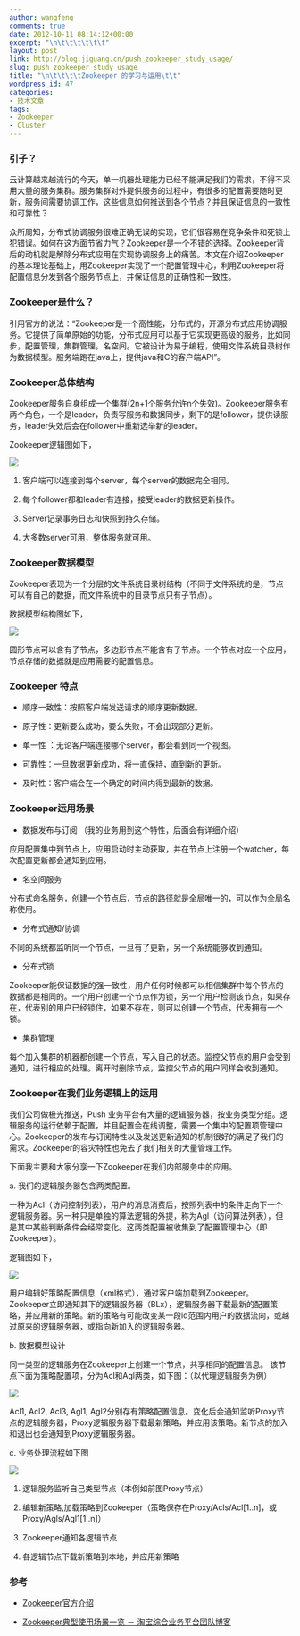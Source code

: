 ```yaml
---
author: wangfeng
comments: true
date: 2012-10-11 08:14:12+00:00
excerpt: "\n\t\t\t\t\t\t"
layout: post
link: http://blog.jiguang.cn/push_zookeeper_study_usage/
slug: push_zookeeper_study_usage
title: "\n\t\t\t\tZookeeper 的学习与运用\t\t"
wordpress_id: 47
categories:
- 技术文章
tags:
- Zookeeper
- Cluster
---
```



				

### 引子？


云计算越来越流行的今天，单一机器处理能力已经不能满足我们的需求，不得不采用大量的服务集群。服务集群对外提供服务的过程中，有很多的配置需要随时更新，服务间需要协调工作，这些信息如何推送到各个节点？并且保证信息的一致性和可靠性？

众所周知，分布式协调服务很难正确无误的实现，它们很容易在竞争条件和死锁上犯错误。如何在这方面节省力气？Zookeeper是一个不错的选择。Zookeeper背后的动机就是解除分布式应用在实现协调服务上的痛苦。本文在介绍Zookeeper的基本理论基础上，用Zookeeper实现了一个配置管理中心，利用Zookeeper将配置信息分发到各个服务节点上，并保证信息的正确性和一致性。


### Zookeeper是什么？


引用官方的说法：“Zookeeper是一个高性能，分布式的，开源分布式应用协调服务。它提供了简单原始的功能，分布式应用可以基于它实现更高级的服务，比如同步，配置管理，集群管理，名空间。它被设计为易于编程，使用文件系统目录树作为数据模型。服务端跑在java上，提供java和C的客户端API”。


### Zookeeper总体结构


Zookeeper服务自身组成一个集群(2n+1个服务允许n个失效)。Zookeeper服务有两个角色，一个是leader，负责写服务和数据同步，剩下的是follower，提供读服务，leader失效后会在follower中重新选举新的leader。

Zookeeper逻辑图如下，

![](/images/2012/10/1.jpg)



	
  1. 客户端可以连接到每个server，每个server的数据完全相同。

	
  2. 每个follower都和leader有连接，接受leader的数据更新操作。

	
  3. Server记录事务日志和快照到持久存储。

	
  4. 大多数server可用，整体服务就可用。




### Zookeeper数据模型


Zookeeper表现为一个分层的文件系统目录树结构（不同于文件系统的是，节点可以有自己的数据，而文件系统中的目录节点只有子节点）。

数据模型结构图如下，

![](/images/2012/10/2.png)

圆形节点可以含有子节点，多边形节点不能含有子节点。一个节点对应一个应用，节点存储的数据就是应用需要的配置信息。


### Zookeeper 特点





	
  * 顺序一致性：按照客户端发送请求的顺序更新数据。

	
  * 原子性：更新要么成功，要么失败，不会出现部分更新。

	
  * 单一性 ：无论客户端连接哪个server，都会看到同一个视图。

	
  * 可靠性：一旦数据更新成功，将一直保持，直到新的更新。

	
  * 及时性：客户端会在一个确定的时间内得到最新的数据。




### Zookeeper运用场景





	
  * 数据发布与订阅 （我的业务用到这个特性，后面会有详细介绍）


应用配置集中到节点上，应用启动时主动获取，并在节点上注册一个watcher，每次配置更新都会通知到应用。

	
  * 名空间服务


分布式命名服务，创建一个节点后，节点的路径就是全局唯一的，可以作为全局名称使用。

	
  * 分布式通知/协调


不同的系统都监听同一个节点，一旦有了更新，另一个系统能够收到通知。

	
  * 分布式锁


Zookeeper能保证数据的强一致性，用户任何时候都可以相信集群中每个节点的数据都是相同的。一个用户创建一个节点作为锁，另一个用户检测该节点，如果存在，代表别的用户已经锁住，如果不存在，则可以创建一个节点，代表拥有一个锁。

	
  * 集群管理


每个加入集群的机器都创建一个节点，写入自己的状态。监控父节点的用户会受到通知，进行相应的处理。离开时删除节点，监控父节点的用户同样会收到通知。


### Zookeeper在我们业务逻辑上的运用


我们公司做极光推送，Push 业务平台有大量的逻辑服务器，按业务类型分组。逻辑服务的运行依赖于配置，并且配置会在线调整，需要一个集中的配置项管理中心。Zookeeper的发布与订阅特性以及发送更新通知的机制很好的满足了我们的需求。Zookeeper的容灾特性也免去了我们相关的大量管理工作。

下面我主要和大家分享一下Zookeeper在我们内部服务中的应用。

a. 我们的逻辑服务器包含两类配置。

一种为Acl（访问控制列表），用户的消息消费后，按照列表中的条件走向下一个逻辑服务器。另一种只是单独的算法逻辑的外提，称为Agl（访问算法列表），但是其中某些判断条件会经常变化。这两类配置被收集到了配置管理中心（即Zookeeper）。

逻辑图如下，

![](/images/2012/10/3.jpg)

用户编辑好策略配置信息（xml格式），通过客户端加载到Zookeeper。Zookeeper立即通知其下的逻辑服务器（BLx），逻辑服务器下载最新的配置策略，并应用新的策略。新的策略有可能改变某一段id范围内用户的数据流向，或越过原来的逻辑服务器，或指向新加入的逻辑服务器。

b. 数据模型设计

同一类型的逻辑服务在Zookeeper上创建一个节点，共享相同的配置信息。
该节点下面为策略配置项，分为Acl和Agl两类，如下图：（以代理逻辑服务为例）

![](/images/2012/10/4.jpg)

Acl1, Acl2, Acl3, Agl1, Agl2分别存有策略配置信息。变化后会通知监听Proxy节点的逻辑服务器，Proxy逻辑服务器下载最新策略，并应用该策略。新节点的加入和退出也会通知到Proxy逻辑服务器。

c. 业务处理流程如下图

![](/images/2012/10/5.jpg)



	
  1. 逻辑服务监听自己类型节点（本例如前图Proxy节点）

	
  2. 编辑新策略,加载策略到Zookeeper（策略保存在Proxy/Acls/Acl[1..n]，或Proxy/Agls/Agl1[1..n]）

	
  3. Zookeeper通知各逻辑节点

	
  4. 各逻辑节点下载新策略到本地，并应用新策略




### 参考





	
  * [Zookeeper官方介绍](http://Zookeeper.apache.org/doc/trunk/ZookeeperOver.html)

	
  * [Zookeeper典型使用场景一览 － 淘宝综合业务平台团队博客](http://rdc.taobao.com/team/jm/archives/1232)


		
